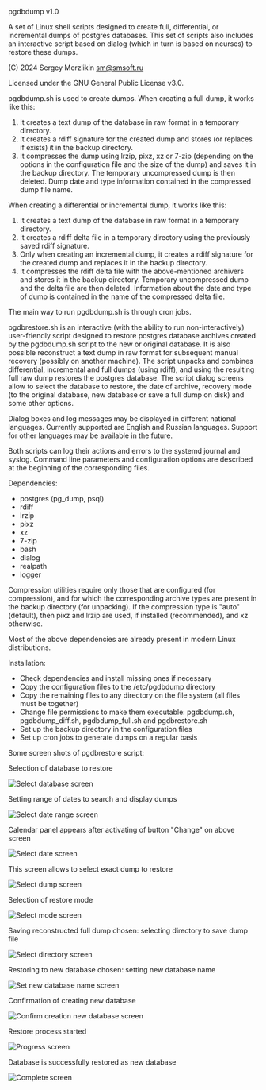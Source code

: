 pgdbdump v1.0

A set of Linux shell scripts designed to create full, differential, or incremental dumps of postgres databases.
This set of scripts also includes an interactive script based on dialog (which in turn is based on ncurses)
to restore these dumps.

(C) 2024 Sergey Merzlikin sm@smsoft.ru

Licensed under the GNU General Public License v3.0.

pgdbdump.sh is used to create dumps. When creating a full dump, it works like this:

1. It creates a text dump of the database in raw format in a temporary directory.
2. It creates a rdiff signature for the created dump and stores (or replaces if exists) it in the backup directory.
3. It compresses the dump using lrzip, pixz, xz or 7-zip (depending on the options in the configuration file and the
   size of the dump) and saves it in the backup directory. The temporary uncompressed dump is then deleted.
   Dump date and type information contained in the compressed dump file name.

When creating a differential or incremental dump, it works like this:

1. It creates a text dump of the database in raw format in a temporary directory.
2. It creates a rdiff delta file in a temporary directory using the previously saved rdiff signature.
3. Only when creating an incremental dump, it creates a rdiff signature for the created dump and replaces it in the
   backup directory.
4. It compresses the rdiff delta file with the above-mentioned archivers and stores it in the backup directory.
   Temporary uncompressed dump and the delta file are then deleted. Information about the date and type of dump
   is contained in the name of the compressed delta file.

The main way to run pgdbdump.sh is through cron jobs.

pgdbrestore.sh is an interactive (with the ability to run non-interactively) user-friendly script designed to restore
postgres database archives created by the pgdbdump.sh script to the new or original database. It is also possible
reconstruct a text dump in raw format for subsequent manual recovery (possibly on another machine).
The script unpacks and combines differential, incremental and full dumps (using rdiff), and using the resulting
full raw dump restores the postgres database. The script dialog screens allow to select the database to restore, the date
of archive, recovery mode (to the original database, new database or save a full dump on disk) and some other options.

Dialog boxes and log messages may be displayed in different national languages. Currently supported are English
and Russian languages. Support for other languages may be available in the future.

Both scripts can log their actions and errors to the systemd journal and syslog. Command line parameters and
configuration options are described at the beginning of the corresponding files.

Dependencies:

 - postgres (pg_dump, psql)
 - rdiff
 - lrzip
 - pixz
 - xz
 - 7-zip
 - bash
 - dialog
 - realpath
 - logger

Compression utilities require only those that are configured (for compression), and for which the corresponding archive
types are present in the backup directory (for unpacking). If the compression type is "auto" (default), then pixz and
lrzip are used, if installed (recommended), and xz otherwise.

Most of the above dependencies are already present in modern Linux distributions.

Installation:

 - Check dependencies and install missing ones if necessary
 - Copy the configuration files to the /etc/pgdbdump directory
 - Copy the remaining files to any directory on the file system (all files must be together)
 - Change file permissions to make them executable: pgdbdump.sh, pgdbdump_diff.sh, pgdbdump_full.sh and pgdbrestore.sh
 - Set up the backup directory in the configuration files
 - Set up cron jobs to generate dumps on a regular basis
   
Some screen shots of pgdbrestore script:

Selection of database to restore

![Select database screen](https://github.com/smsoft-ru/pgdbdump/blob/main/screenshots/en/pgdbrestore_selectdb.png)

Setting range of dates to search and display dumps

![Select date range screen](https://github.com/smsoft-ru/pgdbdump/blob/main/screenshots/en/pgdbrestore_ranges.png)

Calendar panel appears after activating of button "Change" on above screen

![Select date screen](https://github.com/smsoft-ru/pgdbdump/blob/main/screenshots/en/pgdbrestore_calendar.png)

This screen allows to select exact dump to restore

![Select dump screen](https://github.com/smsoft-ru/pgdbdump/blob/main/screenshots/en/pgdbrestore_selectdump.png)

Selection of restore mode

![Select mode screen](https://github.com/smsoft-ru/pgdbdump/blob/main/screenshots/en/pgdbrestore_mode.png)

Saving reconstructed full dump chosen: selecting directory to save dump file

![Select directory screen](https://github.com/smsoft-ru/pgdbdump/blob/main/screenshots/en/pgdbrestore_seldir.png)

Restoring to new database chosen: setting new database name

![Set new database name screen](https://github.com/smsoft-ru/pgdbdump/blob/main/screenshots/en/pgdbrestore_newdb.png)

Confirmation of creating new database

![Confirm creation new database screen](https://github.com/smsoft-ru/pgdbdump/blob/main/screenshots/en/pgdbrestore_sure.png)

Restore process started

![Progress screen](https://github.com/smsoft-ru/pgdbdump/blob/main/screenshots/en/pgdbrestore_progress.png)

Database is successfully restored as new database

![Complete screen](https://github.com/smsoft-ru/pgdbdump/blob/main/screenshots/en/pgdbrestore_progress2.png)
 
